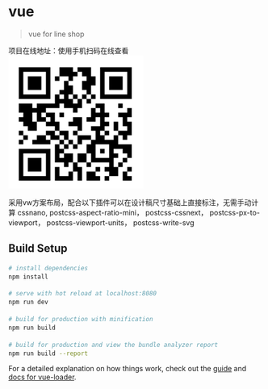 # vue

> vue for line shop

项目在线地址：使用手机扫码在线查看
![image](https://github.com/WhatProblem/v-hotwind/blob/master/src/assets/whatproblem.xyz.jpg)

采用vw方案布局，配合以下插件可以在设计稿尺寸基础上直接标注，无需手动计算
cssnano,
postcss-aspect-ratio-mini，
postcss-cssnext，
postcss-px-to-viewport，
postcss-viewport-units，
postcss-write-svg

## Build Setup

``` bash
# install dependencies
npm install

# serve with hot reload at localhost:8080
npm run dev

# build for production with minification
npm run build

# build for production and view the bundle analyzer report
npm run build --report
```

For a detailed explanation on how things work, check out the [guide](http://vuejs-templates.github.io/webpack/) and [docs for vue-loader](http://vuejs.github.io/vue-loader).
